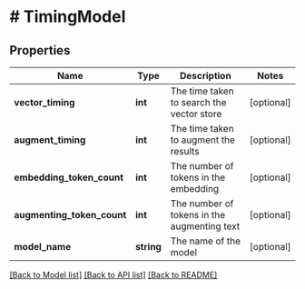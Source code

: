# # TimingModel

## Properties

Name | Type | Description | Notes
------------ | ------------- | ------------- | -------------
**vector_timing** | **int** | The time taken to search the vector store | [optional]
**augment_timing** | **int** | The time taken to augment the results | [optional]
**embedding_token_count** | **int** | The number of tokens in the embedding | [optional]
**augmenting_token_count** | **int** | The number of tokens in the augmenting text | [optional]
**model_name** | **string** | The name of the model | [optional]

[[Back to Model list]](../../README.md#models) [[Back to API list]](../../README.md#endpoints) [[Back to README]](../../README.md)

